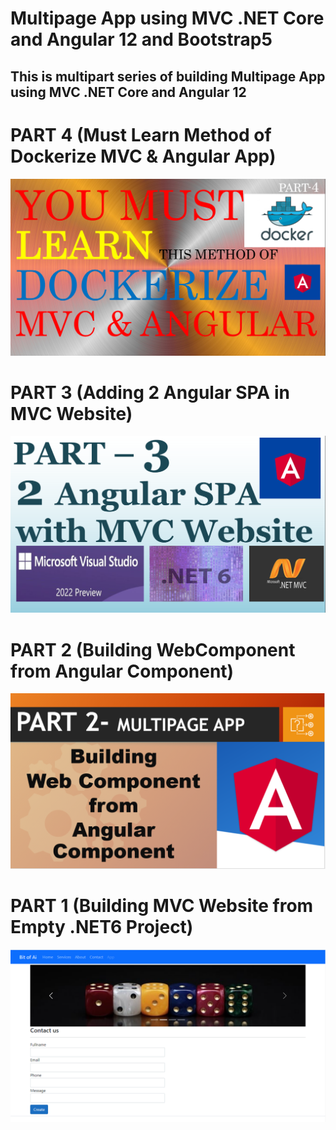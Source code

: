 # Multipage App using MVC .NET Core and Angular 12 and Bootstrap5

## This is multipart series of building Multipage App using MVC .NET Core and Angular 12

# PART 4 (Must Learn Method of Dockerize MVC & Angular App)
[![Must Learn Method of Dockerize MVC & Angular App](https://github.com/itskhurram/MultipageApp/blob/master/Dockerize.png)](https://youtu.be/nZ-B3V9_knw?list=PLwnOvXwEi69GOK89PdXMeZuwYiW_Wy8Um&t=44&feature=youtu.be&hd=1 "Must Learn Method of Dockerize MVC & Angular App")

# PART 3 (Adding 2 Angular SPA in MVC Website)
[![Adding 2 Angular SPA in MVC Website](https://github.com/itskhurram/MultipageApp/blob/master/part3Thumbnail.png)](https://youtu.be/SVTumnP0mfw?t=4&feature=youtu.be&hd=1 "Adding 2 Angular SPA in MVC Website")


# PART 2 (Building WebComponent from Angular Component)
[![Building WebComponent from Angular Component](https://github.com/itskhurram/MultipageApp/blob/master/PART2Thumbnain.PNG)](https://youtu.be/YrKPNCNAIEM&feature=youtu.be&hd=1 "Building WebComponent from Angular Component")


# PART 1 (Building MVC Website from Empty .NET6 Project)
[![MVC Website using MVC .NET 6 Empty Project with Bootstrap 5](https://github.com/itskhurram/MultipageApp/blob/master/BitofAi.PNG)](https://youtu.be/tkR451bSyiE&feature=youtu.be&hd=1 "MVC Website using MVC .NET 6 Empty Project with Bootstrap 5")


